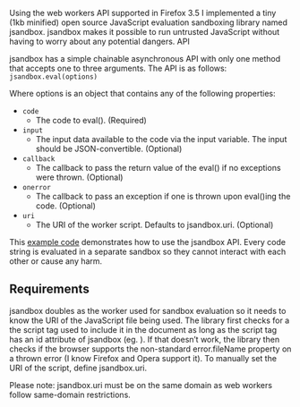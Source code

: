 Using the web workers API supported in Firefox 3.5 I implemented a tiny (1kb minified) open source JavaScript evaluation sandboxing library named jsandbox. jsandbox makes it possible to run untrusted JavaScript without having to worry about any potential dangers.
API

jsandbox has a simple chainable asynchronous API with only one method that accepts one to three arguments. The API is as follows:
`jsandbox.eval(options)`

Where options is an object that contains any of the following properties:

 * `code`
   * The code to eval(). (Required)
 * `input`
   * The input data available to the code via the input variable. The input should be JSON-convertible. (Optional)
 * `callback`
   * The callback to pass the return value of the eval() if no exceptions were thrown. (Optional)
 * `onerror`
   * The callback to pass an exception if one is thrown upon eval()ing the code. (Optional)
 * `uri`
   * The URI of the worker script. Defaults to jsandbox.uri. (Optional)

This [example code][1] demonstrates how to use the jsandbox API. Every code string is evaluated in a separate sandbox so they cannot interact with each other or cause any harm.

Requirements
------------

jsandbox doubles as the worker used for sandbox evaluation so it needs to know the URI of the JavaScript file being used. The library first checks for a the script tag used to include it in the document as long as the script tag has an id attribute of jsandbox (eg. <script type="text/javascript" id="jsandbox" src="/path/to/jsandbox.js"></script>). If that doesn’t work, the library then checks if the browser supports the non-standard error.fileName property on a thrown error (I know Firefox and Opera support it). To manually set the URI of the script, define jsandbox.uri.

Please note: jsandbox.uri must be on the same domain as web workers follow same-domain restrictions.


  [1]: http://gist.github.com/150443
